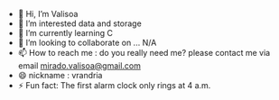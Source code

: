 - 👋 Hi, I’m Valisoa
- 👀 I’m interested  data and storage
- 🌱 I’m currently learning C
- 💞️ I’m looking to collaborate on ... N/A
- 📫 How to reach me : do you really need me? please contact me via email mirado.valisoa@gmail.com
- 😄 nickname : vrandria
- ⚡ Fun fact: The first alarm clock only rings at 4 a.m.

<!---
mira314/mira314 is a ✨ special ✨ repository because its `README.md` (this file) appears on your GitHub profile.
You can click the Preview link to take a look at your changes.
--->

